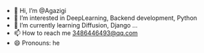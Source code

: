 - 👋 Hi, I’m @Agazigi
- 👀 I’m interested in DeepLearning, Backend development, Python
- 🌱 I’m currently learning Diffusion, Django ...
- 📫 How to reach me 3486446493@qq.com
- 😄 Pronouns: he

<!---
Agazigi/Agazigi is a ✨ special ✨ repository because its `README.md` (this file) appears on your GitHub profile.
You can click the Preview link to take a look at your changes.
--->
